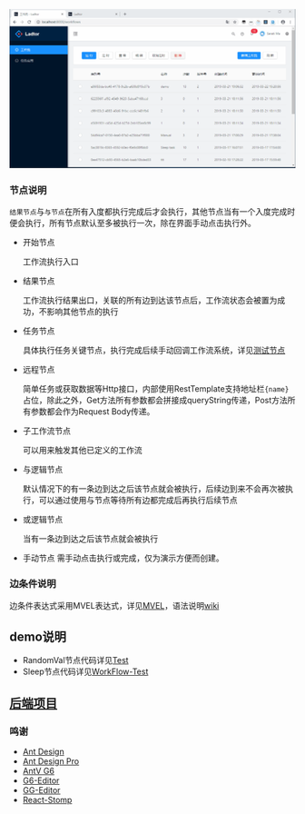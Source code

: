 ![演示gif加载中...](./demo.gif)

### 节点说明

`结果节点`与`与节点`在所有入度都执行完成后才会执行，其他节点当有一个入度完成时便会执行，所有节点默认至多被执行一次，除在界面手动点击执行外。

- 开始节点

  工作流执行入口

  

- 结果节点

  工作流执行结果出口，关联的所有边到达该节点后，工作流状态会被置为成功，不影响其他节点的执行

  

- 任务节点

  具体执行任务关键节点，执行完成后续手动回调工作流系统，详见[测试节点](../../../workflow-test)

  

- 远程节点

  简单任务或获取数据等Http接口，内部使用RestTemplate支持地址栏`{name}`占位，除此之外，Get方法所有参数都会拼接成queryString传递，Post方法所有参数都会作为Request Body传递。

  

- 子工作流节点

  可以用来触发其他已定义的工作流

  

- 与逻辑节点

  默认情况下的有一条边到达之后该节点就会被执行，后续边到来不会再次被执行，可以通过使用与节点等待所有边都完成后再执行后续节点

  

- 或逻辑节点

  当有一条边到达之后该节点就会被执行

- 手动节点
  需手动点击执行或完成，仅为演示方便而创建。


### 边条件说明

边条件表达式采用MVEL表达式，详见[MVEL](<https://github.com/mvel/mvel>)，语法说明[wiki](<https://en.wikibooks.org/wiki/Transwiki:MVEL_Language_Guide#Language_Guide_for_2.0>)



## demo说明

- RandomVal节点代码详见[Test](../../../Test)
- Sleep节点代码详见[WorkFlow-Test](../../../workflow-test)
  

## [后端项目](../../../workflow)

### 鸣谢

- [Ant Design](<https://github.com/ant-design/ant-design>)
- [Ant Design Pro](<https://github.com/ant-design/ant-design-pro>)
- [AntV G6](<https://github.com/antvis/g6>)
- [G6-Editor](<https://github.com/antvis/g6-editor>)
- [GG-Editor](<https://github.com/gaoli/GGEditor>)
- [React-Stomp](<https://github.com/lahsivjar/react-stomp>)
